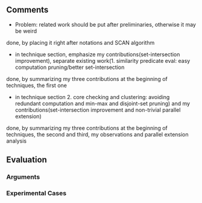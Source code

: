 ## Comments

* Problem: related work should be put after preliminaries, otherwise it may be weird

done, by placing it right after notations and SCAN algorithm

* in technique section, emphasize my contributions(set-intersection improvement),
separate existing work(1. similarity predicate eval:
easy computation pruning/better set-intersection

done, by summarizing my three contributions at the beginning of techniques, the first one

* in technique section 2. core checking and clustering: avoiding redundant computation
and min-max and disjoint-set pruning) and
my contributions(set-intersection improvement and non-trivial parallel extension)

done, by summarizing my three contributions at the beginning of techniques, the second and third, my observations and parallel extension analysis

## Evaluation

### Arguments


### Experimental Cases